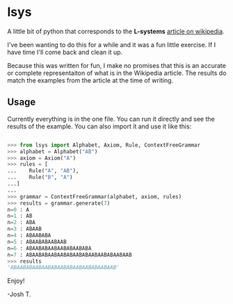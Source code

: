 # lsys

A little bit of python that corresponds to the **L-systems**
[article on wikipedia](https://en.wikipedia.org/wiki/L-system). 

I've been wanting to do this for a while and it was a fun little exercise.
If I have time I'll come back and clean it up.

Because this was written for fun, I make no promises that this is an accurate
or complete representaiton of what is in the Wikipedia article. The results
do match the examples from the article at the time of writing. 

## Usage

Currently everything is in the one file. You can run it directly and see the
results of the example. You can also import it and use it like this:

```python

>>> from lsys import Alphabet, Axiom, Rule, ContextFreeGrammar
>>> alphabet = Alphabet("AB")
>>> axiom = Axiom("A")
>>> rules = [
...    Rule("A", "AB"),
...    Rule("B", "A")
...]
...
>>> grammar = ContextFreeGrammar(alphabet, axiom, rules)
>>> results = grammar.generate(7)
n=0 : A
n=1 : AB
n=2 : ABA
n=3 : ABAAB
n=4 : ABAABABA
n=5 : ABAABABAABAAB
n=6 : ABAABABAABAABABAABABA
n=7 : ABAABABAABAABABAABABAABAABABAABAAB
>>> results
'ABAABABAABAABABAABABAABAABABAABAAB'
```

Enjoy!

-Josh T.

